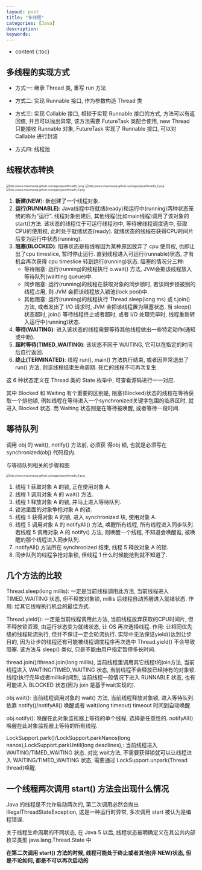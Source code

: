 ```yaml
---
layout: post
title: "多线程"
categories: [Java]
description:
keywords:
---
```


* content
{:toc}
## 多线程的实现方式

* 方式一: 继承 Thread 类, 重写 run 方法

* 方式二: 实现 Runnable 接口, 作为参数构造 Thread 类

* 方式三: 实现 Callable 接口, 相较于实现 Runnable 接口的方式, 方法可以有返回值, 并且可以抛出异常, 该方法需要 FutureTask 类配合使用, new Thread 只能接收 Runnable 对象, FutureTask 实现了 Runnable 接口, 可以对 Callable 进行封装

* 方式四: 线程池

## 线程状态转换

<img src="http://www.miaomiaoqi.github.io/images/java/thread/t_1.png" alt="http://www.miaomiaoqi.github.io/images/java/thread/t_1.png" style="zoom: 50%;" />

<img src="http://www.miaomiaoqi.github.io/images/java/thread/t_2.png" alt="http://www.miaomiaoqi.github.io/images/java/thread/t_2.png" style="zoom: 50%;" />

<img src="http://www.miaomiaoqi.github.io/images/java/thread/t_3.png" alt="http://www.miaomiaoqi.github.io/images/java/thread/t_3.png" style="zoom: 50%;" />

1. **新建(NEW**): 新创建了一个线程对象. 
2. **运行(RUNNABLE)**: Java线程中将就绪(ready)和运行中(running)两种状态笼统的称为“运行”. 
    线程对象创建后, 其他线程(比如main线程)调用了该对象的start()方法. 该状态的线程位于可运行线程池中, 等待被线程调度选中, 获取CPU的使用权, 此时处于就绪状态(ready). 就绪状态的线程在获得CPU时间片后变为运行中状态(running). 
3. **阻塞(BLOCKED)**: 阻塞状态是指线程因为某种原因放弃了 cpu 使用权, 也即让出了cpu timeslice, 暂时停止运行. 直到线程进入可运行(runnable)状态, 才有机会再次获得 cpu timeslice 转到运行(running)状态. 阻塞的情况分三种:  
    * 等待阻塞: 运行(running)的线程执行 o.wait() 方法, JVM会把该线程放入等待队列(waitting queue)中. 
    * 同步阻塞: 运行(running)的线程在获取对象的同步锁时, 若该同步锁被别的线程占用, 则 JVM 会把该线程放入锁池(lock pool)中. 
    * 其他阻塞: 运行(running)的线程执行 Thread.sleep(long ms) 或 t.join() 方法, 或者发出了 I/O 请求时, JVM 会把该线程置为阻塞状态. 当 sleep() 状态超时, join() 等待线程终止或者超时, 或者 I/O 处理完毕时, 线程重新转入运行中(running)状态. 
4. **等待(WAITING)**: 进入该状态的线程需要等待其他线程做出一些特定动作(通知或中断). 
5. **超时等待(TIMED_WAITING)**: 该状态不同于 WAITING, 它可以在指定的时间后自行返回. 
6. **终止(TERMINATED)**: 线程 run(), main() 方法执行结束, 或者因异常退出了 run() 方法, 则该线程结束生命周期. 死亡的线程不可再次复生

这 6 种状态定义在 Thread 类的 State 枚举中, 可查看源码进行一一对应. 

其中 Blocked 和 Waiting 有个重要的区别是, 阻塞(Blocked)状态的线程在等待获取一个排他锁, 例如线程在等待进入一个synchronized关键字包围的临界区时, 就进入 Blocked 状态. 而 Waiting 状态则是在等待被唤醒, 或者等待一段时间. 



## **等待队列**

调用 obj 的 wait(), notify() 方法前, 必须获 得obj 锁, 也就是必须写在 synchronized(obj) 代码段内. 

与等待队列相关的步骤和图

<img src="http://www.miaomiaoqi.github.io/images/java/thread/t_4.png" alt="http://www.miaomiaoqi.github.io/images/java/thread/t_4.png" style="zoom: 50%;" />

1. 线程 1 获取对象 A 的锁, 正在使用对象 A. 
2. 线程 1 调用对象 A 的 wait() 方法. 
3. 线程 1 释放对象 A 的锁, 并马上进入等待队列. 
4. 锁池里面的对象争抢对象 A 的锁. 
5. 线程 5 获得对象 A 的锁, 进入 synchronized 块, 使用对象 A. 
6. 线程 5 调用对象 A 的 notifyAll() 方法, 唤醒所有线程, 所有线程进入同步队列. 若线程 5 调用对象 A 的 notify() 方法, 则唤醒一个线程, 不知道会唤醒谁, 被唤醒的那个线程进入同步队列. 
7. notifyAll() 方法所在 synchronized 结束, 线程 5 释放对象 A 的锁. 
8. 同步队列的线程争抢对象锁, 但线程 1 什么时候能抢到就不知道了.  



## 几个方法的比较

Thread.sleep(long millis): 一定是当前线程调用此方法, 当前线程进入 TIMED_WAITING 状态, 但不释放对象锁, millis 后线程自动苏醒进入就绪状态. 作用: 给其它线程执行机会的最佳方式. 

Thread.yield(): 一定是当前线程调用此方法, 当前线程放弃获取的CPU时间片, 但不释放锁资源, 由运行状态变为就绪状态, 让 OS 再次选择线程. 作用: 让相同优先级的线程轮流执行, 但并不保证一定会轮流执行. 实际中无法保证yield()达到让步目的, 因为让步的线程还有可能被线程调度程序再次选中 Thread.yield() 不会导致阻塞. 该方法与 sleep() 类似, 只是不能由用户指定暂停多长时间. 

thread.join()/thread.join(long millis), 当前线程里调用其它线程t的join方法, 当前线程进入 WAITING/TIMED_WAITING 状态, 当前线程不会释放已经持有的对象锁. 线程t执行完毕或者millis时间到, 当前线程一般情况下进入 RUNNABLE 状态, 也有可能进入 BLOCKED 状态(因为 join 是基于wait实现的). 

obj.wait(): 当前线程调用对象的 wait() 方法, 当前线程释放对象锁, 进入等待队列. 依靠 notify()/notifyAll() 唤醒或者 wait(long timeout) timeout 时间到自动唤醒. 

obj.notify(): 唤醒在此对象监视器上等待的单个线程, 选择是任意性的. notifyAll() 唤醒在此对象监视器上等待的所有线程. 

LockSupport.park()/LockSupport.parkNanos(long nanos),LockSupport.parkUntil(long deadlines),: 当前线程进入 WAITING/TIMED_WAITING 状态. 对比 wait方法, 不需要获得锁就可以让线程进入 WAITING/TIMED_WAITING 状态, 需要通过 LockSupport.unpark(Thread thread)唤醒. 



## 一个线程两次调用 start() 方法会出现什么情况

Java 的线程是不允许启动两次的, 第二次调用必然会抛出 IllegalThreadStateException, 这是一种运行时异常, 多次调用 start 被认为是编程错误. 

关于线程生命周期的不同状态, 在 Java 5 以后, 线程状态被明确定义在其公共内部枚举类型 java.lang.Thread.State 中

**在第二次调用 start() 方法的时候, 线程可能处于终止或者其他(非 NEW)状态, 但是不论如何, 都是不可以再次启动的**